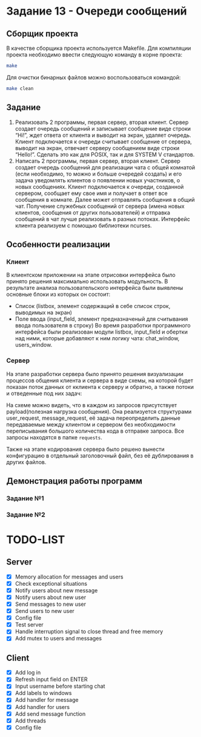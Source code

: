 # Задание 13 - Очереди сообщений 
## Сборщик проекта
В качестве сборщика проекта используется Makefile. Для компиляции проекта необходимо ввести следующую команду в корне проекта:
``` bash
make
```

Для очистки бинарных файлов можно воспользоваться командой:
``` bash
make clean
```

## Задание
1) Реализовать 2 программы, первая сервер, вторая клиент. Сервер создает очередь сообщений и записывает сообщение виде строки “Hi!”, ждет ответа от клиента и выводит на экран, удаляет очередь. Клиент подключается к очереди считывает сообщение от сервера, выводит на экран, отвечает серверу сообщением виде строки “Hello!”. Сделать это как для POSIX, так и для SYSTEM V стандартов.
2) Написать 2 программы, первая сервер, вторая клиент. Сервер создает очередь сообщений для реализации чата с общей комнатой (если необходимо, то можно и больше очередей создать) и его задача уведомлять клиентов о появлении новых участников, о новых сообщениях. Клиент подключается к очереди, созданной сервером, сообщает ему свое имя и получает в ответ все сообщения в комнате. Далее может отправлять сообщения в общий чат. Получение служебных сообщений от сервера (имена новых клиентов, сообщения от других пользователей) и отправка сообщений в чат лучше реализовать в разных потоках. Интерфейс клиента реализуем с помощью библиотеки ncurses.

## Особенности реализации
### Клиент
В клиентском приложении на этапе отрисовки интерфейса было принято решения максимально использовать модульность. В результате анализа пользовательского интерфейса были выявлены основные блоки из которых он состоит:
- Список (listbox, элемент содержащий в себе список строк, выводимых на экран)
- Поле ввода (input_field, элемент предназначеный для считывания ввода пользователя в строку)
Во время разработки программного интерфейса были реализован модули listbox, input_field и обертки над ними, которые добавляют к ним логику чата: chat_window, users_window.

### Сервер
На этапе разработки сервера было принято решения визуализации процессов общения клиента и сервера в виде схемы, на которой будет показан поток данных от кклиента к серверу и обратно, а также потоки и отведенные под них задач:

На схеме можно видеть, что в каждом из запросов присутствует payload(полезная нагрузка сообщения). Она реализуется структурами user_request, message_request, её задача переопределить данные передаваемые между клиентом и сервером без необходимости переписывания большого количества кода в отправке запроса. Все запросы находятся в папке `requests`.

Также на этапе кодирования сервера было решено вынести конфигурацию в отдельный заголовочный файл, без её дублирования в других файлов. 

## Демонстрация работы программ
### Задание №1

### Задание №2

# TODO-LIST
## Server
- [x] Memory allocation for messages and users
- [x] Check exceptional situations
- [x] Notify users about new message
- [x] Notify users about new user
- [x] Send messages to new user
- [x] Send users to new user
- [x] Config file
- [x] Test server
- [x] Handle interruption signal to close thread and free memory
- [x] Add mutex to users and messages
## Client
- [x] Add log in
- [x] Refresh input field on ENTER
- [x] Input username before starting chat
- [x] Add labels to windows
- [x] Add handler for message
- [x] Add handler for users
- [x] Add send message function
- [x] Add threads
- [x] Config file
